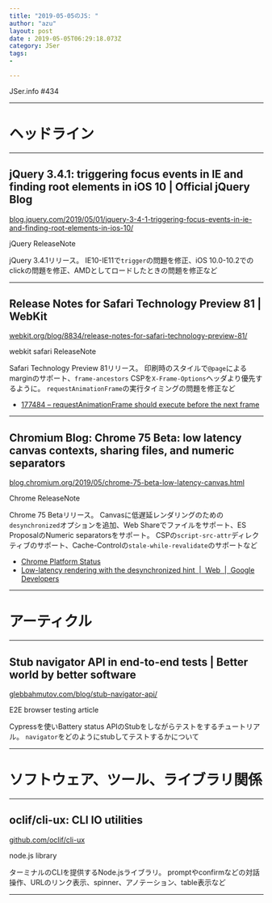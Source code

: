 ```yaml
---
title: "2019-05-05のJS: "
author: "azu"
layout: post
date : 2019-05-05T06:29:18.073Z
category: JSer
tags:
-

---
```


JSer.info #434

----

<h1 class="site-genre">ヘッドライン</h1>

----

## jQuery 3.4.1: triggering focus events in IE and finding root elements in iOS 10 | Official jQuery Blog
[blog.jquery.com/2019/05/01/jquery-3-4-1-triggering-focus-events-in-ie-and-finding-root-elements-in-ios-10/](http://blog.jquery.com/2019/05/01/jquery-3-4-1-triggering-focus-events-in-ie-and-finding-root-elements-in-ios-10/ "jQuery 3.4.1: triggering focus events in IE and finding root elements in iOS 10 | Official jQuery Blog")
<p class="jser-tags jser-tag-icon"><span class="jser-tag">jQuery</span> <span class="jser-tag">ReleaseNote</span></p>

jQuery 3.4.1リリース。
IE10-IE11で`trigger`の問題を修正、iOS 10.0-10.2でのclickの問題を修正、AMDとしてロードしたときの問題を修正など


----

## Release Notes for Safari Technology Preview 81 | WebKit
[webkit.org/blog/8834/release-notes-for-safari-technology-preview-81/](https://webkit.org/blog/8834/release-notes-for-safari-technology-preview-81/ "Release Notes for Safari Technology Preview 81 | WebKit")
<p class="jser-tags jser-tag-icon"><span class="jser-tag">webkit</span> <span class="jser-tag">safari</span> <span class="jser-tag">ReleaseNote</span></p>

Safari Technology Preview 81リリース。
印刷時のスタイルで`@page`によるmarginのサポート、`frame-ancestors` CSPを`X-Frame-Options`ヘッダより優先するように。
`requestAnimationFrame`の実行タイミングの問題を修正など

- [177484 – requestAnimationFrame should execute before the next frame](https://bugs.webkit.org/show_bug.cgi?id=177484 "177484 – requestAnimationFrame should execute before the next frame")

----

## Chromium Blog: Chrome 75 Beta: low latency canvas contexts, sharing files, and numeric separators
[blog.chromium.org/2019/05/chrome-75-beta-low-latency-canvas.html](https://blog.chromium.org/2019/05/chrome-75-beta-low-latency-canvas.html "Chromium Blog: Chrome 75 Beta: low latency canvas contexts, sharing files, and numeric separators")
<p class="jser-tags jser-tag-icon"><span class="jser-tag">Chrome</span> <span class="jser-tag">ReleaseNote</span></p>

Chrome 75 Betaリリース。
Canvasに低遅延レンダリングのための`desynchronized`オプションを追加、Web Shareでファイルをサポート、ES ProposalのNumeric separatorsをサポート。
CSPの`script-src-attr`ディレクティブのサポート、Cache-Controlの`stale-while-revalidate`のサポートなど

- [Chrome Platform Status](https://www.chromestatus.com/features#milestone%3D75 "Chrome Platform Status")
- [Low-latency rendering with the desynchronized hint  |  Web  |  Google Developers](https://developers.google.com/web/updates/2019/05/desynchronized "Low-latency rendering with the desynchronized hint  |  Web  |  Google Developers")

----
<h1 class="site-genre">アーティクル</h1>

----

## Stub navigator API in end-to-end tests | Better world by better software
[glebbahmutov.com/blog/stub-navigator-api/](https://glebbahmutov.com/blog/stub-navigator-api/ "Stub navigator API in end-to-end tests | Better world by better software")
<p class="jser-tags jser-tag-icon"><span class="jser-tag">E2E</span> <span class="jser-tag">browser</span> <span class="jser-tag">testing</span> <span class="jser-tag">article</span></p>

Cypressを使いBattery status APIのStubをしながらテストをするチュートリアル。
`navigator`をどのようにstubしてテストするかについて


----
<h1 class="site-genre">ソフトウェア、ツール、ライブラリ関係</h1>

----

## oclif/cli-ux: CLI IO utilities
[github.com/oclif/cli-ux](https://github.com/oclif/cli-ux "oclif/cli-ux: CLI IO utilities")
<p class="jser-tags jser-tag-icon"><span class="jser-tag">node.js</span> <span class="jser-tag">library</span></p>

ターミナルのCLIを提供するNode.jsライブラリ。
promptやconfirmなどの対話操作、URLのリンク表示、spinner、アノテーション、table表示など


----
